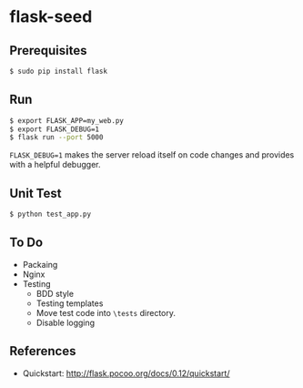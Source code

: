# flask-seed

## Prerequisites

```bash
$ sudo pip install flask
```

## Run

```bash
$ export FLASK_APP=my_web.py
$ export FLASK_DEBUG=1
$ flask run --port 5000
```

`FLASK_DEBUG=1` makes the server reload itself on code changes and provides with a helpful debugger.

## Unit Test

```bash
$ python test_app.py
```

## To Do

- Packaing
- Nginx
- Testing
    - BDD style
    - Testing templates
    - Move test code into `\tests` directory.
    - Disable logging

## References

- Quickstart: http://flask.pocoo.org/docs/0.12/quickstart/
